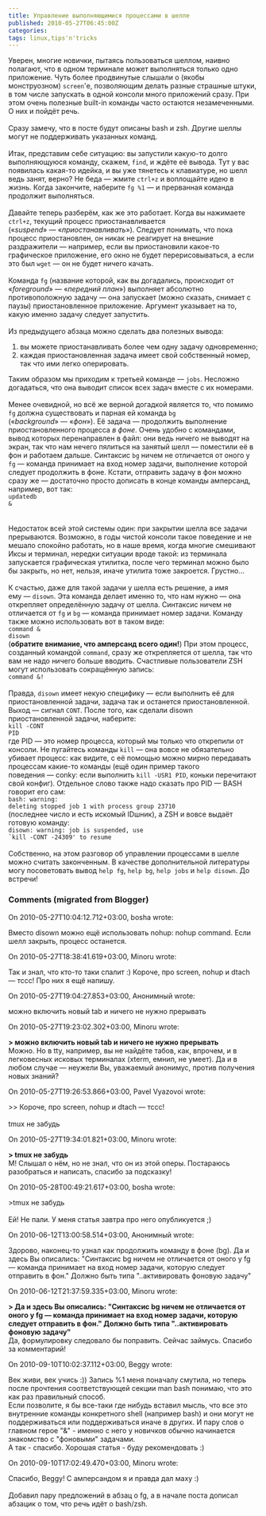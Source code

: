 ```yaml
---
title: Управление выполняющимися процессами в шелле
published: 2010-05-27T06:45:00Z
categories: 
tags: linux,tips'n'tricks
---
```


Уверен, многие новички, пытаясь пользоваться шеллом, наивно полагают, что в одном терминале может выполняться только одно приложение. Чуть более продвинутые слышали о (якобы монструозном) <code>screen</code>'е, позволяющим делать разные страшные штуки, в том числе запускать в одной консоли много приложений сразу. При этом очень полезные built-in команды часто остаются незамеченными. О них и пойдёт речь.<br /><a name='more'></a><br />Сразу замечу, что в посте будут описаны bash и zsh. Другие шеллы могут не поддерживать указанных команд.<br /><br />Итак, представим себе ситуацию: вы запустили какую-то долго выполняющуюся команду, скажем, <code>find</code>, и ждёте её вывода. Тут у вас появилась какая-то идейка, и вы уже тянетесь к клавиатуре, но шелл ведь занят, верно? Не беда — жмите <code>ctrl+z</code> и воплощайте идею в жизнь. Когда закончите, наберите <code>fg %1</code> — и прерванная команда продолжит выполняться.<br /><br />Давайте теперь разберём, как же это работает. Когда вы нажимаете <code>ctrl+z</code>, текущий процесс приостанавливается («<i>suspend</i>» — «<i>приостанавливать</i>»). Следует понимать, что пока процесс приостановлен, он никак не реагирует на внешние раздражители — например, если вы приостановили какое-то графическое приложение, его окно не будет перерисовываться, а если это был <code>wget</code> — он не будет ничего качать.<br /><br />Команда <code>fg</code> (название которой, как вы догадались, происходит от «<i>foreground</i>» — «<i>передний план</i>») выполняет абсолютно противоположную задачу — она запускает (можно сказать, снимает с паузы) приостановленное приложение. Аргумент указывает на то, какую именно задачу следует запустить.<br /><br />Из предыдущего абзаца можно сделать два полезных вывода:<ol><li>вы можете приостанавливать более чем одну задачу одновременно;</li><li>каждая приостановленная задача имеет свой собственный номер, так что ими легко оперировать.</li></ol>Таким образом мы приходим к третьей команде — <code>jobs</code>. Несложно догадаться, что она выводит список всех задач вместе с их номерами.<br /><br />Менее очевидной, но всё же верной догадкой является то, что помимо <code>fg</code> должна существовать и парная ей команда <code>bg</code> («<i>background</i>» — «<i>фон</i>»). Её задача — продолжить выполнение приостановленного процесса <i>в фоне</i>. Очень удобно с командами, вывод которых перенаправлен в файл: они ведь ничего не выводят на экран, так что нам нечего пялиться на занятый шелл — поместили её в фон и работаем дальше. Синтаксис <code>bg</code> ничем не отличается от оного у <code>fg</code> — команда принимает на вход номер задачи, выполнение которой следует продолжить в фоне. Кстати, отправить задачу в фон можно сразу же — достаточно просто дописать в конце команды амперсанд, например, вот так:<code><div class="code">updatedb &</div></code><br /><br />Недостаток всей этой системы один: при закрытии шелла все задачи прерываются. Возможно, в годы чистой консоли такое поведение и не мешало спокойно работать, но в наше время, когда многие смешивают Иксы и терминал, нередки ситуации вроде такой: из терминала запускается графическая утилитка, после чего терминал можно было бы закрыть, но нет, нельзя, иначе утилита тоже закроется. Грустно…<br /><br />К счастью, даже для такой задачи у шелла есть решение, а имя ему — <code>disown</code>. Эта команда делает именно то, что нам нужно — она открепляет определённую задачу от шелла. Синтаксис ничем не отличается от <code>fg</code> и <code>bg</code> — команда принимает номер задачи. Команду также можно использовать вот в таком виде:<code><div class="code">command & disown</div></code>(<b>обратите внимание, что амперсанд всего один!</b>) При этом процесс, созданный командой <code>command</code>, сразу же открепляется от шелла, так что вам не надо ничего больше вводить. Счастливые пользователи ZSH могут использовать сокращённую запись:<code><div class="code">command &!</div></code><br />Правда, <code>disown</code> имеет некую специфику — если выполнить её для приостановленной задачи, задача так и останется приостановленной. Выход — сигнал <code>CONT</code>. После того, как сделали disown приостановленной задачи, наберите:<code><div class="code">kill -CONT PID</div></code>где PID — это номер процесса, который мы только что открепили от консоли. Не пугайтесь команды <code>kill</code> — она вовсе не обязательно убивает процесс: как видите, с её помощью можно мирно передавать процессам какие-то команды (ещё один пример такого поведения — conky: если выполнить <code>kill -USR1 PID</code>, коньки перечитают свой конфиг). Отдельное слово также надо сказать про PID — BASH говорит его сам:<code><div class="code">bash: warning: deleting stopped job 1 with process group 23710</div></code>(последнее число и есть искомый IDшник), а ZSH и вовсе выдаёт готовую команду:<code><div class="code">disown: warning: job is suspended, use `kill -CONT -24309' to resume</div></code><br />Собственно, на этом разговор об управлении процессами в шелле можно считать законченным. В качестве дополнительной литературы могу посоветовать вывод <code>help fg</code>, <code>help bg</code>, <code>help jobs</code> и <code>help disown</code>. До встречи!

<h3 id='hakyll-convert-comments-title'>Comments (migrated from Blogger)</h3>
<div class='hakyll-convert-comment'>
<p class='hakyll-convert-comment-date'>On 2010-05-27T10:04:12.712+03:00, bosha wrote:</p>
<p class='hakyll-convert-comment-body'>
Вместо disown можно ещё использовать nohup: nohup command. Если шелл закрыть, процесс останется.
</p>
</div>

<div class='hakyll-convert-comment'>
<p class='hakyll-convert-comment-date'>On 2010-05-27T18:38:41.619+03:00, Minoru wrote:</p>
<p class='hakyll-convert-comment-body'>
Так и знал, что кто-то таки спалит :) Короче, про screen, nohup и dtach — тссс! Про них я ещё напишу.
</p>
</div>

<div class='hakyll-convert-comment'>
<p class='hakyll-convert-comment-date'>On 2010-05-27T19:04:27.853+03:00, Анонимный wrote:</p>
<p class='hakyll-convert-comment-body'>
можно включить новый tab и ничего не нужно прерывать
</p>
</div>

<div class='hakyll-convert-comment'>
<p class='hakyll-convert-comment-date'>On 2010-05-27T19:23:02.302+03:00, Minoru wrote:</p>
<p class='hakyll-convert-comment-body'>
<b>&gt; можно включить новый tab и ничего не нужно прерывать </b><br />Можно. Но в tty, например, вы не найдёте табов, как, впрочем, и в легковесных исковых терминалах (xterm, емнип, не умеет). Да и в любом случае — неужели Вы, уважаемый анонимус, против получения новых знаний?
</p>
</div>

<div class='hakyll-convert-comment'>
<p class='hakyll-convert-comment-date'>On 2010-05-27T19:26:53.866+03:00, Pavel Vyazovoi wrote:</p>
<p class='hakyll-convert-comment-body'>
&gt;&gt; Короче, про screen, nohup и dtach — тссс!<br /><br />tmux не забудь
</p>
</div>

<div class='hakyll-convert-comment'>
<p class='hakyll-convert-comment-date'>On 2010-05-27T19:34:01.821+03:00, Minoru wrote:</p>
<p class='hakyll-convert-comment-body'>
<b>&gt; tmux не забудь</b><br />М! Слышал о нём, но не знал, что он из этой оперы. Постараюсь разобраться и написать, спасибо за подсказку!
</p>
</div>

<div class='hakyll-convert-comment'>
<p class='hakyll-convert-comment-date'>On 2010-05-28T00:49:21.617+03:00, bosha wrote:</p>
<p class='hakyll-convert-comment-body'>
&gt;tmux не забудь <br /><br />Ей! Не пали. У меня статья завтра про него опубликуется ;)
</p>
</div>

<div class='hakyll-convert-comment'>
<p class='hakyll-convert-comment-date'>On 2010-06-12T13:00:58.514+03:00, Анонимный wrote:</p>
<p class='hakyll-convert-comment-body'>
Здорово, наконец-то узнал как продолжить команду в фоне (bg). Да и здесь Вы описались: &quot;Синтаксис bg ничем не отличается от оного у fg  — команда принимает на вход номер задачи, которую следует отправить в фон.&quot; Должно быть типа &quot;..активировать фоновую задачу&quot;
</p>
</div>

<div class='hakyll-convert-comment'>
<p class='hakyll-convert-comment-date'>On 2010-06-12T21:37:59.335+03:00, Minoru wrote:</p>
<p class='hakyll-convert-comment-body'>
<b>&gt; Да и здесь Вы описались: &quot;Синтаксис bg ничем не отличается от оного у fg — команда принимает на вход номер задачи, которую следует отправить в фон.&quot; Должно быть типа &quot;..активировать фоновую задачу&quot;</b><br />Да, формулировку следовало бы поправить. Сейчас займусь. Спасибо за комментарий!
</p>
</div>

<div class='hakyll-convert-comment'>
<p class='hakyll-convert-comment-date'>On 2010-09-10T10:02:37.112+03:00, Beggy wrote:</p>
<p class='hakyll-convert-comment-body'>
Век живи, век учись :)) Запись %1 меня поначалу смутила, но теперь после прочтения соответствующей секции man bash понимаю, что это как раз правильный способ.<br />Если позволите, я бы все-таки где нибудь вставил мысль, что все это внутренние команды конкретного shell (например bash) и они могут не поддерживаться или поддерживаться иначе в других. И пару слов о главном герое &quot;&amp;&quot; - именно с него у новичков обычно начинается знакомство с &quot;фоновыми&quot; задачами.<br />А так - спасибо. Хорошая статья - буду рекомендовать :)
</p>
</div>

<div class='hakyll-convert-comment'>
<p class='hakyll-convert-comment-date'>On 2010-09-10T17:02:49.470+03:00, Minoru wrote:</p>
<p class='hakyll-convert-comment-body'>
Спасибо, Beggy! С амперсандом я и правда дал маху :)<br /><br />Добавил пару предложений в абзац о fg, а в начале поста дописал абзацик о том, что речь идёт о bash/zsh.
</p>
</div>



